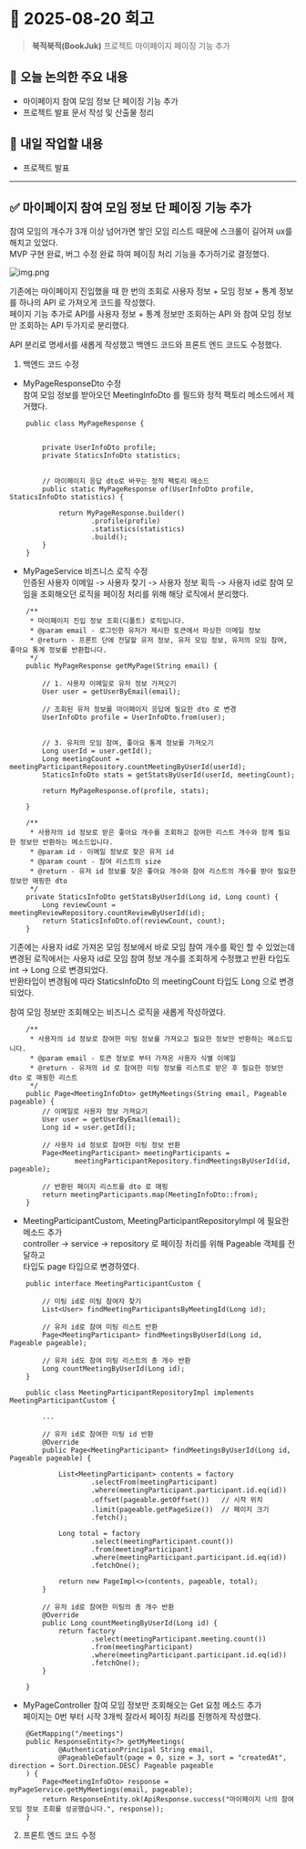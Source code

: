 # 📅 2025-08-20 회고

> **북적북적(BookJuk)** 프로젝트 마이페이지 페이징 기능 추가

## 🧭 오늘 논의한 주요 내용

* 마이페이지 참여 모임 정보 단 페이징 기능 추가
* 프로젝트 발표 문서 작성 및 산출물 정리

## 🚩 내일 작업할 내용

* 프로젝트 발표

---

## ✅ 마이페이지 참여 모임 정보 단 페이징 기능 추가 
참여 모임의 개수가 3개 이상 넘어가면 쌓인 모임 리스트 때문에 스크롤이 길어져 ux를 해치고 있었다.   
MVP 구현 완료, 버그 수정 완료 하여 페이징 처리 기능을 추가하기로 결정했다.   

![img.png](img.png)   

기존에는 마이페이지 진입했을 때 한 번의 조회로 사용자 정보 + 모임 정보 + 통계 정보를 하나의 API 로 가져오게 코드를 작성했다.   
페이지 기능 추가로 API를 사용자 정보 + 통계 정보만 조회하는 API 와 참여 모임 정보만 조회하는 API 두가지로 분리했다.   

API 분리로 명세서를 새롭게 작성했고 백엔드 코드와 프론트 엔드 코드도 수정했다.   

1. 백엔드 코드 수정
- MyPageResponseDto 수정   
참여 모임 정보를 받아오던 MeetingInfoDto 를 필드와 정적 팩토리 메소드에서 제거했다.
```
    public class MyPageResponse {
    
    
        private UserInfoDto profile;
        private StaticsInfoDto statistics;
    
    
        // 마이페이지 응답 dto로 바꾸는 정적 팩토리 메소드
        public static MyPageResponse of(UserInfoDto profile, StaticsInfoDto statistics) {
    
            return MyPageResponse.builder()
                    .profile(profile)
                    .statistics(statistics)
                    .build();
        }
    }
```
- MyPageService 비즈니스 로직 수정   
인증된 사용자 이메일 ->  사용자 찾기 -> 사용자 정보 획득 -> 사용자 id로 참여 모임을 조회해오던 로직을 페이징 처리를 위해 해당 로직에서 분리했다.   
```
    /**
     * 마이페이지 진입 정보 조회(디폴트) 로직입니다.
     * @param email - 로그인한 유저가 제시한 토큰에서 파싱한 이메일 정보
     * @return - 프론트 단에 전달할 유저 정보, 유저 모임 정보, 유저의 모임 참여, 좋아요 통계 정보를 반환합니다.
     */
    public MyPageResponse getMyPage(String email) {

        // 1. 사용자 이메일로 유저 정보 가져오기
        User user = getUserByEmail(email);

        // 조회된 유저 정보를 마이페이지 응답에 필요한 dto 로 변경
        UserInfoDto profile = UserInfoDto.from(user);


        // 3. 유저의 모임 참여, 좋아요 통계 정보를 가져오기
        Long userId = user.getId();
        Long meetingCount = meetingParticipantRepository.countMeetingByUserId(userId);
        StaticsInfoDto stats = getStatsByUserId(userId, meetingCount);

        return MyPageResponse.of(profile, stats);

    }
    
    /**
     * 사용자의 id 정보로 받은 좋아요 개수를 조회하고 참여한 리스트 개수와 함께 필요한 정보만 반환하는 메소드입니다.
     * @param id - 이메일 정보로 찾은 유저 id
     * @param count - 참여 리스트의 size
     * @return - 유저 id 정보롤 찾은 좋아요 개수와 참여 리스트의 개수를 받아 필요한 정보만 매핑한 dto
     */
    private StaticsInfoDto getStatsByUserId(Long id, Long count) {
        Long reviewCount = meetingReviewRepository.countReviewByUserId(id);
        return StaticsInfoDto.of(reviewCount, count);
    }
```
기존에는 사용자 id로 가져온 모임 정보에서 바로 모임 참여 개수를 확인 할 수 있었는데   
변경된 로직에서는 사용자 id로 모임 참여 정보 개수를 조회하게 수정했고 반환 타입도 int -> Long 으로 변경되었다.   
반환타입이 변경됨에 따라 StaticsInfoDto 의 meetingCount 타입도 Long 으로 변경되었다.   

참여 모임 정보만 조회해오는 비즈니스 로직을 새롭게 작성하였다.
```
    /**
     * 사용자의 id 정보로 참여한 미팅 정보를 가져오고 필요한 정보만 반환하는 메소드입니다.
     * @param email - 토큰 정보로 부터 가져온 사용자 식별 이메일
     * @return - 유저의 id 로 참여한 미팅 정보를 리스트로 받은 후 필요한 정보만 dto 로 매핑한 리스트
     */
    public Page<MeetingInfoDto> getMyMeetings(String email, Pageable pageable) {
        // 이메일로 사용자 정보 가져요기
        User user = getUserByEmail(email);
        Long id = user.getId();

        // 사용자 id 정보로 참여한 미팅 정보 반환
        Page<MeetingParticipant> meetingParticipants =
                meetingParticipantRepository.findMeetingsByUserId(id, pageable);

        // 반환된 페이지 리스트를 dto 로 매핑
        return meetingParticipants.map(MeetingInfoDto::from);
    }
```
- MeetingParticipantCustom, MeetingParticipantRepositoryImpl 에 필요한 메소드 추가   
controller -> service -> repository 로 페이징 처리를 위해 Pageable 객체를 전달하고   
타입도 page 타입으로 변경하였다.
```
    public interface MeetingParticipantCustom {
    
        // 미팅 id로 미팅 참여자 찾기
        List<User> findMeetingParticipantsByMeetingId(Long id);
    
        // 유저 id로 참여 미팅 리스트 반환
        Page<MeetingParticipant> findMeetingsByUserId(Long id, Pageable pageable);
    
        // 유저 id도 참여 미팅 리스트의 총 개수 반환
        Long countMeetingByUserId(Long id);
    }
    
    public class MeetingParticipantRepositoryImpl implements MeetingParticipantCustom {
      
        ...
    
        // 유저 id로 참여한 미팅 id 반환
        @Override
        public Page<MeetingParticipant> findMeetingsByUserId(Long id, Pageable pageable) {
    
            List<MeetingParticipant> contents = factory
                    .selectFrom(meetingParticipant)
                    .where(meetingParticipant.participant.id.eq(id))
                    .offset(pageable.getOffset())   // 시작 위치
                    .limit(pageable.getPageSize())  // 페이지 크기
                    .fetch();
    
            Long total = factory
                    .select(meetingParticipant.count())
                    .from(meetingParticipant)
                    .where(meetingParticipant.participant.id.eq(id))
                    .fetchOne();
    
            return new PageImpl<>(contents, pageable, total);
        }
    
        // 유저 id로 참여한 미팅의 총 개수 반환
        @Override
        public Long countMeetingByUserId(Long id) {
            return factory
                    .select(meetingParticipant.meeting.count())
                    .from(meetingParticipant)
                    .where(meetingParticipant.participant.id.eq(id))
                    .fetchOne();
        }
    
    }
```
- MyPageController 참여 모임 정보만 조회해오는 Get 요청 메소드 추가   
페이지는 0번 부터 시작 3개씩 잘라서 페이징 처리를 진행하게 작성했다.
```
    @GetMapping("/meetings")
    public ResponseEntity<?> getMyMeetings(
            @AuthenticationPrincipal String email,
            @PageableDefault(page = 0, size = 3, sort = "createdAt", direction = Sort.Direction.DESC) Pageable pageable
    ) {
        Page<MeetingInfoDto> response = myPageService.getMyMeetings(email, pageable);
        return ResponseEntity.ok(ApiResponse.success("마이페이지 나의 참여 모임 정보 조회를 성공했습니다.", response));
    }
```

2. 프론트 엔드 코드 수정

